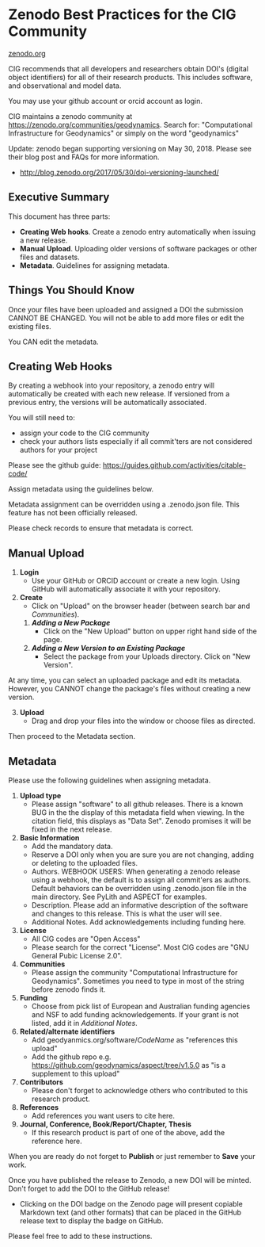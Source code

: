 # Zenodo Best Practices for the CIG Community

[zenodo.org](https://zenodo.org)

CIG recommends that all developers and researchers obtain DOI's (digital object identifiers) for all of their research products.  This includes software, and observational and model data.

You may use your github account or orcid account as login.

CIG maintains a zenodo community at https://zenodo.org/communities/geodynamics.  Search for: "Computational Infrastructure for Geodynamics" or simply on the word "geodynamics"

Update: zenodo began supporting versioning on May 30, 2018. Please see their blog post and FAQs for more information.
* http://blog.zenodo.org/2017/05/30/doi-versioning-launched/

## Executive Summary

This document has three parts:
* **Creating Web hooks**. Create a zenodo entry automatically when issuing a new release.
* **Manual Upload**.  Uploading older versions of software packages or other files and datasets.
* **Metadata**. Guidelines for assigning metadata.

## Things You Should Know

Once your files have been uploaded and assigned a DOI the submission CANNOT BE CHANGED. You will not be able to add more files or edit the existing files.

You CAN edit the metadata.

## Creating Web Hooks
 
By creating a webhook into your repository, a zenodo entry will automatically be created with each new release. If versioned from a previous entry, the versions will be automatically associated. 

You will still need to:
* assign your code to the CIG community
* check your authors lists especially if all commit'ters are not considered authors for your project

Please see the github guide: https://guides.github.com/activities/citable-code/

Assign metadata using the guidelines below.

Metadata assignment can be overridden using a .zenodo.json file. This feature has not been officially released.

Please check records to ensure that metadata is correct.

## Manual Upload

1. **Login**
   * Use your GitHub or ORCID account or create a new login. Using GitHub will automatically associate it with your repository.
2. **Create**
   * Click on "Upload" on the browser header (between search bar and *Communities*).
   1. _**Adding a New Package**_
      * Click on the "New Upload" button on upper right hand side of the page.
   2. _**Adding a New Version to an Existing Package**_
      * Select the package from your Uploads directory. Click on "New Version".

At any time, you can select an uploaded package and edit its metadata. However, you CANNOT change the package's files without creating a new version.

3. **Upload**
   * Drag and drop your files into the window or choose files as directed.

Then proceed to the Metadata section.

## Metadata

Please use the following guidelines when assigning metadata. 

1. **Upload type**
   * Please assign "software" to all github releases.  There is a known BUG in the the display of this metadata field when viewing. In the citation field, this displays as "Data Set". Zenodo promises it will be fixed in the next release.
2. **Basic Information**
   * Add the mandatory data.
   * Reserve a DOI only when you are sure you are not changing, adding or deleting to the uploaded files.
   * Authors. WEBHOOK USERS: When generating a zenodo release using a webhook, the default is to assign all commit'ers as authors.  Default behaviors can be overridden using .zenodo.json file in the main directory. See PyLith and ASPECT for examples.
   * Description.  Please add an informative description of the software and changes to this release.  This is what the user will see.
   * Additional Notes. Add acknowledgements including funding here.
3. **License**
   * All CIG codes are "Open Access"
   * Please search for the correct "License". Most CIG codes are "GNU General Pubic License 2.0".
4. **Communities**
   * Please assign the community "Computational Infrastructure for Geodynamics". Sometimes you need to type in most of the string before zenodo finds it.
5. **Funding**
   * Choose from pick list of European and Australian funding agencies and NSF to add funding acknowledgements. If your grant is not listed, add it in *Additional Notes*.
6. **Related/alternate identifiers**
   * Add geodyanmics.org/software/*CodeName* as "references this upload"
   * Add the github repo e.g. https://github.com/geodynamics/aspect/tree/v1.5.0 as "is a supplement to this upload"
7. **Contributors**
   * Please don't forget to acknowledge others who contributed to this research product.
8. **References**
   * Add references you want users to cite here.
9. **Journal, Conference, Book/Report/Chapter, Thesis**
   * If this research product is part of one of the above, add the reference here.
 
When you are ready do not forget to **Publish** or just remember to **Save** your work.

Once you have published the release to Zenodo, a new DOI will be minted. Don't forget to add the DOI to the GitHub release!
* Clicking on the DOI badge on the Zenodo page will present copiable Markdown text (and other formats) that can be placed in the GitHub release text to display the badge on GitHub.

Please feel free to add to these instructions.
